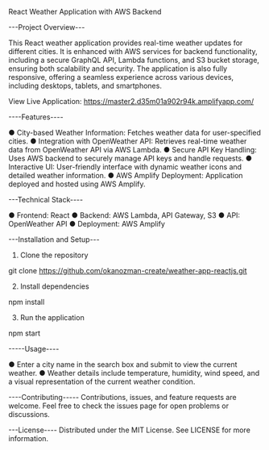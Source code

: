 React Weather Application with AWS Backend

---Project Overview---

This React weather application provides real-time weather updates for different cities. It is enhanced with AWS services for backend functionality, including a secure GraphQL API, Lambda functions, and S3 bucket storage, ensuring both scalability and security. The application is also fully responsive, offering a seamless experience across various devices, including desktops, tablets, and smartphones.

View Live Application: https://master2.d35m01a902r94k.amplifyapp.com/

----Features----

● City-based Weather Information: Fetches weather data for user-specified cities.
● Integration with OpenWeather API: Retrieves real-time weather data from OpenWeather API via AWS Lambda.
● Secure API Key Handling: Uses AWS backend to securely manage API keys and handle requests.
● Interactive UI: User-friendly interface with dynamic weather icons and detailed weather information.
● AWS Amplify Deployment: Application deployed and hosted using AWS Amplify.

---Technical Stack----

● Frontend: React
● Backend: AWS Lambda, API Gateway, S3
● API: OpenWeather API
● Deployment: AWS Amplify

---Installation and Setup---
1) Clone the repository

git clone https://github.com/okanozman-create/weather-app-reactjs.git  

2) Install dependencies

npm install

3) Run the application

npm start


-----Usage----

● Enter a city name in the search box and submit to view the current weather.
● Weather details include temperature, humidity, wind speed, and a visual representation of the current weather condition.


----Contributing-----
Contributions, issues, and feature requests are welcome. Feel free to check the issues page for open problems or discussions.

---License----
Distributed under the MIT License. See LICENSE for more information.

